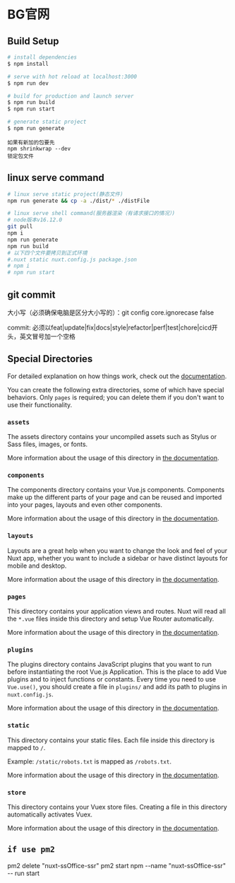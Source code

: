 # BG官网

## Build Setup

```bash
# install dependencies
$ npm install

# serve with hot reload at localhost:3000
$ npm run dev

# build for production and launch server
$ npm run build
$ npm run start

# generate static project
$ npm run generate

```

```
如果有新加的包要先
npm shrinkwrap --dev
锁定包文件
```

## linux serve command
```bash
# linux serve static project(静态文件)
npm run generate && cp -a ./dist/* ./distFile 

# linux serve shell command(服务器渲染（有请求接口的情况）)
# node版本v16.12.0
git pull
npm i
npm run generate
npm run build
# 以下四个文件要拷贝到正式环境
#.nuxt static nuxt.config.js package.json
# npm i
# npm run start
```


## git commit
大小写（必须确保电脑是区分大小写的）：git config core.ignorecase false

commit: 必须以feat|update|fix|docs|style|refactor|perf|test|chore|cicd开头，英文冒号加一个空格


## Special Directories

For detailed explanation on how things work, check out the [documentation](https://nuxtjs.org).

You can create the following extra directories, some of which have special behaviors. Only `pages` is required; you can delete them if you don't want to use their functionality.

### `assets`

The assets directory contains your uncompiled assets such as Stylus or Sass files, images, or fonts.

More information about the usage of this directory in [the documentation](https://nuxtjs.org/docs/2.x/directory-structure/assets).

### `components`

The components directory contains your Vue.js components. Components make up the different parts of your page and can be reused and imported into your pages, layouts and even other components.

More information about the usage of this directory in [the documentation](https://nuxtjs.org/docs/2.x/directory-structure/components).

### `layouts`

Layouts are a great help when you want to change the look and feel of your Nuxt app, whether you want to include a sidebar or have distinct layouts for mobile and desktop.

More information about the usage of this directory in [the documentation](https://nuxtjs.org/docs/2.x/directory-structure/layouts).

### `pages`

This directory contains your application views and routes. Nuxt will read all the `*.vue` files inside this directory and setup Vue Router automatically.

More information about the usage of this directory in [the documentation](https://nuxtjs.org/docs/2.x/get-started/routing).

### `plugins`

The plugins directory contains JavaScript plugins that you want to run before instantiating the root Vue.js Application. This is the place to add Vue plugins and to inject functions or constants. Every time you need to use `Vue.use()`, you should create a file in `plugins/` and add its path to plugins in `nuxt.config.js`.

More information about the usage of this directory in [the documentation](https://nuxtjs.org/docs/2.x/directory-structure/plugins).

### `static`

This directory contains your static files. Each file inside this directory is mapped to `/`.

Example: `/static/robots.txt` is mapped as `/robots.txt`.

More information about the usage of this directory in [the documentation](https://nuxtjs.org/docs/2.x/directory-structure/static).

### `store`

This directory contains your Vuex store files. Creating a file in this directory automatically activates Vuex.

More information about the usage of this directory in [the documentation](https://nuxtjs.org/docs/2.x/directory-structure/store).


## `if use pm2`
pm2 delete "nuxt-ssOffice-ssr"
pm2 start npm --name "nuxt-ssOffice-ssr" -- run start
